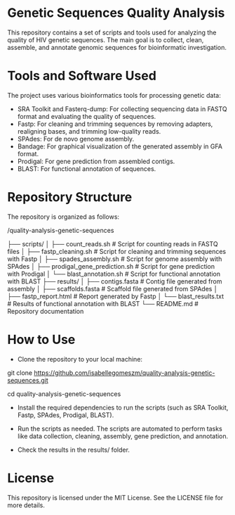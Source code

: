 # Genetic Sequences Quality Analysis

This repository contains a set of scripts and tools used for analyzing the quality of HIV genetic sequences. The main goal is to collect, clean, assemble, and annotate genomic sequences for bioinformatic investigation.



# Tools and Software Used

The project uses various bioinformatics tools for processing genetic data:

- SRA Toolkit and Fasterq-dump: For collecting sequencing data in FASTQ format and evaluating the quality of sequences.
- Fastp: For cleaning and trimming sequences by removing adapters, realigning bases, and trimming low-quality reads.
- SPAdes: For de novo genome assembly.
- Bandage: For graphical visualization of the generated assembly in GFA format.
- Prodigal: For gene prediction from assembled contigs.
- BLAST: For functional annotation of sequences.

  

# Repository Structure

The repository is organized as follows:

/quality-analysis-genetic-sequences

├── scripts/
│   ├── count_reads.sh         # Script for counting reads in FASTQ files
│   ├── fastp_cleaning.sh      # Script for cleaning and trimming sequences with Fastp
│   ├── spades_assembly.sh     # Script for genome assembly with SPAdes
│   ├── prodigal_gene_prediction.sh  # Script for gene prediction with Prodigal
│   └── blast_annotation.sh    # Script for functional annotation with BLAST
├── results/
│   ├── contigs.fasta          # Contig file generated from assembly
│   ├── scaffolds.fasta        # Scaffold file generated from SPAdes
│   ├── fastp_report.html      # Report generated by Fastp
│   └── blast_results.txt      # Results of functional annotation with BLAST
└── README.md                  # Repository documentation



# How to Use

- Clone the repository to your local machine:

git clone https://github.com/isabellegomeszm/quality-analysis-genetic-sequences.git

cd quality-analysis-genetic-sequences

- Install the required dependencies to run the scripts (such as SRA Toolkit, Fastp, SPAdes, Prodigal, BLAST).

- Run the scripts as needed. The scripts are automated to perform tasks like data collection, cleaning, assembly, gene prediction, and annotation.

- Check the results in the results/ folder.



# License
This repository is licensed under the MIT License. See the LICENSE file for more details.
